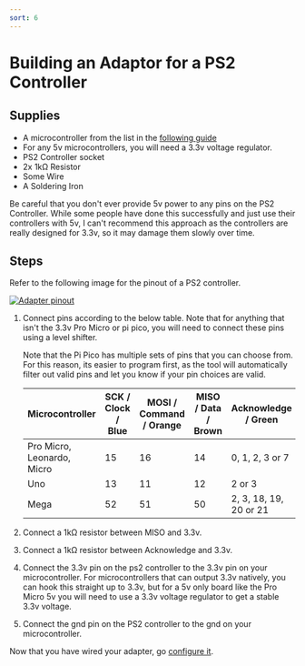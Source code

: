 ```yaml
---
sort: 6
---
```


# Building an Adaptor for a PS2 Controller

## Supplies

- A microcontroller from the list in the [following guide](https://santroller.tangentmc.net/wiring_guides/general.html)
- For any 5v microcontrollers, you will need a 3.3v voltage regulator.
- PS2 Controller socket
- 2x 1kΩ Resistor
- Some Wire
- A Soldering Iron

Be careful that you don't ever provide 5v power to any pins on the PS2 Controller. While some people have done this successfully and just use their controllers with 5v, I can't recommend this approach as the controllers are really designed for 3.3v, so it may damage them slowly over time.

## Steps

Refer to the following image for the pinout of a PS2 controller.

[![Adapter pinout](/assets/images/ps2-pinout.jpg)](/assets/images/ps2-pinout.png)

1. Connect pins according to the below table. Note that for anything that isn't the 3.3v Pro Micro or pi pico, you will need to connect these pins using a level shifter.

   Note that the Pi Pico has multiple sets of pins that you can choose from. For this reason, its easier to program first, as the tool will automatically filter out valid pins and let you know if your pin choices are valid.

   | Microcontroller            | SCK / Clock / Blue | MOSI / Command / Orange | MISO / Data / Brown | Acknowledge / Green         | Attention / Yellow |
   | -------------------------- | --- | ---- | ---- | ---------------------- | --------- |
   | Pro Micro, Leonardo, Micro | 15  | 16   | 14   | 0, 1, 2, 3 or 7        | Any       |
   | Uno                        | 13  | 11   | 12   | 2 or 3                 | 10        |
   | Mega                       | 52  | 51   | 50   | 2, 3, 18, 19, 20 or 21 | 10        |

2. Connect a 1kΩ resistor between MISO and 3.3v.
3. Connect a 1kΩ resistor between Acknowledge and 3.3v.
4. Connect the 3.3v pin on the ps2 controller to the 3.3v pin on your microcontroller. For microcontrollers that can output 3.3v natively, you can hook this straight up to 3.3v, but for a 5v only board like the Pro Micro 5v you will need to use a 3.3v voltage regulator to get a stable 3.3v voltage.
5. Connect the gnd pin on the PS2 controller to the gnd on your microcontroller.

Now that you have wired your adapter, go [configure it](https://santroller.tangentmc.net/tool/using.html).
